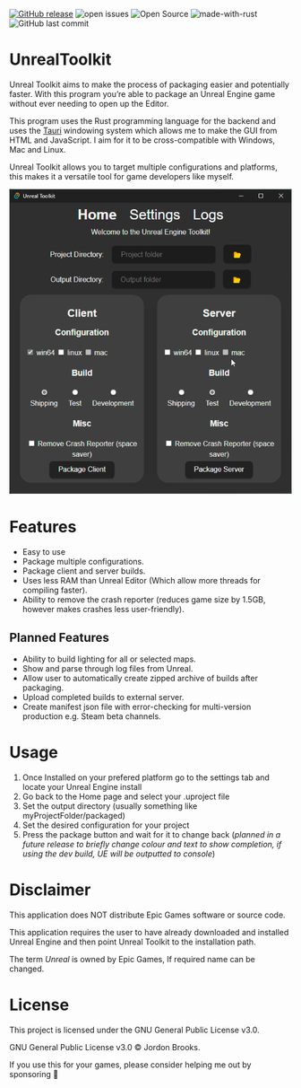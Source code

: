 [![GitHub release](https://img.shields.io/github/release/Jordonbc/UnrealToolkit)](https://github.com/Jordonbc/UnrealToolkit/releases/) ![open issues](https://img.shields.io/github/issues-raw/Jordonbc/UnrealToolkit) ![Open Source](https://badges.frapsoft.com/os/v1/open-source.svg?v=104) ![made-with-rust](https://img.shields.io/badge/Made%20With-Rust-Green) ![GitHub last commit](https://img.shields.io/github/last-commit/jordonbc/UnrealToolkit)
# UnrealToolkit
Unreal Toolkit aims to make the process of packaging easier and potentially faster. With this program you’re able to package an Unreal Engine game without ever needing to open up the Editor.

This program uses the Rust programming language for the backend and uses the [Tauri](https://tauri.app) windowing system which allows me to make the GUI from HTML and JavaScript. I aim for it to be cross-compatible with Windows, Mac and Linux.

Unreal Toolkit allows you to target multiple configurations and platforms, this makes it a versatile tool for game developers like myself.

<p align="center"><img src=resources/Unreal_Toolkit_window.png/></p>

# Features
- Easy to use
- Package multiple configurations.
- Package client and server builds.
- Uses less RAM than Unreal Editor (Which allow more threads for compiling faster).
- Ability to remove the crash reporter (reduces game size by 1.5GB, however makes crashes less user-friendly).

## Planned Features
- Ability to build lighting for all or selected maps.
- Show and parse through log files from Unreal.
- Allow user to automatically create zipped archive of builds after packaging.
- Upload completed builds to external server.
- Create manifest json file with error-checking for multi-version production e.g. Steam beta channels.

# Usage
1. Once Installed on your prefered platform go to the settings tab and locate your Unreal Engine install
2. Go back to the Home page and select your .uproject file
3. Set the output directory (usually something like myProjectFolder/packaged)
4. Set the desired configuration for your project
5. Press the package button and wait for it to change back (*planned in a future release to briefly change colour and text to show completion, if using the dev build, UE will be outputted to console*)

# Disclaimer
This application does NOT distribute Epic Games software or source code.

This application requires the user to have already downloaded and installed Unreal Engine and then point Unreal Toolkit to the installation path.

The term *Unreal* is owned by Epic Games, If required name can be changed.

# License
This project is licensed under the GNU General Public License v3.0.

GNU General Public License v3.0 © Jordon Brooks.

If you use this for your games, please consider helping me out by sponsoring 🙏